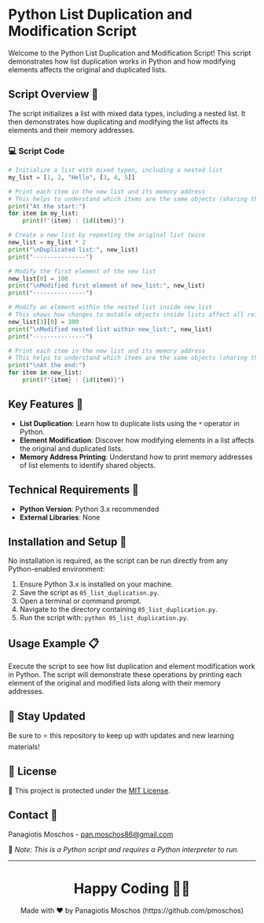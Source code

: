 # Python List Duplication and Modification Script

Welcome to the Python List Duplication and Modification Script! This script demonstrates how list duplication works in Python and how modifying elements affects the original and duplicated lists.

## Script Overview 📘

The script initializes a list with mixed data types, including a nested list. It then demonstrates how duplicating and modifying the list affects its elements and their memory addresses.

### :computer: Script Code

```python
# Initialize a list with mixed types, including a nested list
my_list = [1, 2, "Hello", [3, 4, 5]]

# Print each item in the new list and its memory address
# This helps to understand which items are the same objects (sharing the same memory address)
print("At the start:")
for item in my_list:
    print(f"{item} : {id(item)}")

# Create a new list by repeating the original list twice
new_list = my_list * 2
print("\nDuplicated list:", new_list)
print("---------------")

# Modify the first element of the new list
new_list[0] = 100
print("\nModified first element of new_list:", new_list)
print("---------------")

# Modify an element within the nested list inside new_list
# This shows how changes to mutable objects inside lists affect all references
new_list[3][0] = 300
print("\nModified nested list within new_list:", new_list)
print("---------------")

# Print each item in the new list and its memory address
# This helps to understand which items are the same objects (sharing the same memory address)
print("\nAt the end:")
for item in new_list:
    print(f"{item} : {id(item)}")
```

## Key Features 🌟

- **List Duplication**: Learn how to duplicate lists using the `*` operator in Python.
- **Element Modification**: Discover how modifying elements in a list affects the original and duplicated lists.
- **Memory Address Printing**: Understand how to print memory addresses of list elements to identify shared objects.

## Technical Requirements 🔧

- **Python Version**: Python 3.x recommended
- **External Libraries**: None

## Installation and Setup 🚀

No installation is required, as the script can be run directly from any Python-enabled environment:

1. Ensure Python 3.x is installed on your machine.
2. Save the script as `05_list_duplication.py`.
3. Open a terminal or command prompt.
4. Navigate to the directory containing `05_list_duplication.py`.
5. Run the script with: `python 05_list_duplication.py`.

## Usage Example 📋

Execute the script to see how list duplication and element modification work in Python. The script will demonstrate these operations by printing each element of the original and modified lists along with their memory addresses.

## 📢 Stay Updated

Be sure to ⭐ this repository to keep up with updates and new learning materials!

## 📄 License

🔐 This project is protected under the [MIT License](https://mit-license.org/).

## Contact 📧

Panagiotis Moschos - pan.moschos86@gmail.com

🔗 *Note: This is a Python script and requires a Python interpreter to run.*

---

<h1 align=center>Happy Coding 👨‍💻 </h1>

<p align="center">
  Made with ❤️ by Panagiotis Moschos (https://github.com/pmoschos)
</p>
